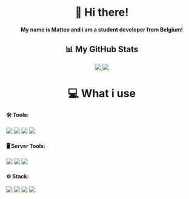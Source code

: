 <h1 align="center">👋 Hi there!</h1>
<h4 align="center">My name is Matteo and i am a student developer from Belgium!

<h2 align="center">📊 My GitHub Stats</h2>
<p align="center">
    
<a href="https://github.com/matteoscaringi">
  <img src="https://github-readme-stats.vercel.app/api?username=matteoscaringi&theme=gruvbox">
</a>
<a href="https://github.com/matteoscaringi">
  <img src="https://github-readme-stats.vercel.app/api/top-langs/?username=matteoscaringi&hide=shell,python&theme=gruvbox&layout=compact">
</a>  
<br>
</p>

<h1 align="center">💻 What i use</h1>

#### 🛠️ Tools:
[<img src="https://img.shields.io/badge/Windows-0078D6?style=for-the-badge&logo=windows&logoColor=white" />](https://www.microsoft.com/en-gb/windows)
[<img src="https://img.shields.io/badge/Visual_Studio-5C2D91?style=for-the-badge&logo=visual%20studio&logoColor=white" />](https://visualstudio.microsoft.com/)
[<img src="https://img.shields.io/badge/Visual%20Studio%20Code-0078d7.svg?style=for-the-badge&logo=visual-studio-code&logoColor=white" />](https://code.visualstudio.com/)
[<img src="https://img.shields.io/badge/git%20-%23181717.svg?&style=for-the-badge&logo=github&logoColor=white" />](https://github.com/)

#### 🖥️ Server Tools:
[<img src="https://img.shields.io/badge/Linux-FCC624?style=for-the-badge&logo=linux&logoColor=black" />](https://kernel.org/)
[<img src="https://img.shields.io/badge/docker-%230db7ed.svg?style=for-the-badge&logo=docker&logoColor=white" />](https://www.docker.com/)
[<img src="https://img.shields.io/badge/nginx-%23009639.svg?style=for-the-badge&logo=nginx&logoColor=white" />](https://www.nginx.com/)

#### ⚙️ Stack:
[<img src="https://img.shields.io/badge/C%23-239120?style=for-the-badge&logo=c-sharp&logoColor=white" />](https://docs.microsoft.com/en-us/dotnet/csharp/)
[<img src="https://img.shields.io/badge/Svelte-4A4A55?style=for-the-badge&logo=svelte&logoColor=FF3E00" />](https://svelte.dev/)
[<img src="https://img.shields.io/badge/typescript-%23007ACC.svg?style=for-the-badge&logo=typescript&logoColor=white" />](https://www.typescriptlang.org/)
[<img src="https://img.shields.io/badge/Tailwind_CSS-38B2AC?style=for-the-badge&logo=tailwind-css&logoColor=white" />](https://tailwindcss.com/)







